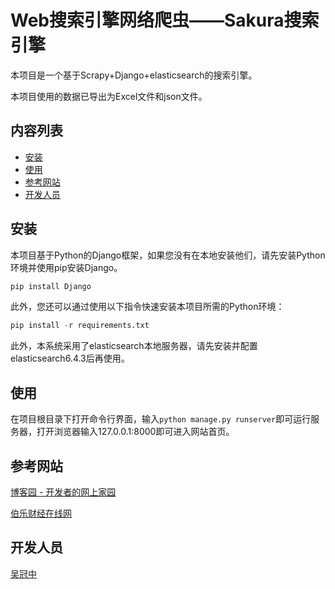 

# Web搜索引擎网络爬虫——Sakura搜索引擎

本项目是一个基于Scrapy+Django+elasticsearch的搜索引擎。

本项目使用的数据已导出为Excel文件和json文件。

## 内容列表

* [安装](#安装)
* [使用](#使用)
* [参考网站](#参考网站)
* [开发人员](#开发人员)



## 安装

本项目基于Python的Django框架，如果您没有在本地安装他们，请先安装Python环境并使用pip安装Django。

```python
pip install Django
```

此外，您还可以通过使用以下指令快速安装本项目所需的Python环境：

```python
pip install -r requirements.txt
```

此外，本系统采用了elasticsearch本地服务器，请先安装并配置elasticsearch6.4.3后再使用。



## 使用

在项目根目录下打开命令行界面，输入`python manage.py runserver`即可运行服务器，打开浏览器输入127.0.0.1:8000即可进入网站首页。



## 参考网站

[博客园 - 开发者的网上家园 ](https://www.cnblogs.com/)

[伯乐财经在线网 ](http://www.jobbole.com/)





## 开发人员

[吴冠中](https://github.com/Sakura-del)

